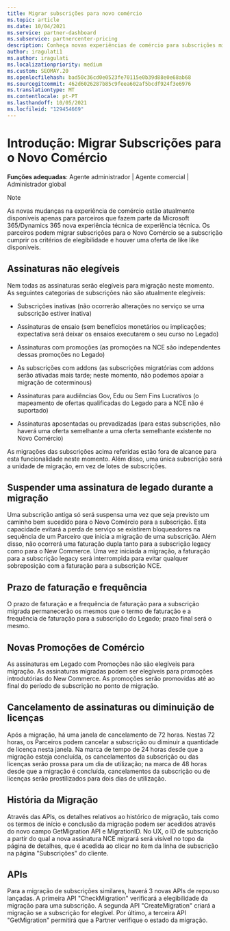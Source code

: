 ```yaml
---
title: Migrar subscrições para novo comércio
ms.topic: article
ms.date: 10/04/2021
ms.service: partner-dashboard
ms.subservice: partnercenter-pricing
description: Conheça novas experiências de comércio para subscrições migratórias.
author: iragulati1
ms.author: iragulati
ms.localizationpriority: medium
ms.custom: SEOMAY.20
ms.openlocfilehash: bad50c36cd0e0523fe70115e0b39d88e0e68ab68
ms.sourcegitcommit: 462d6026287b85c9feea602af5bcdf924f3e6976
ms.translationtype: MT
ms.contentlocale: pt-PT
ms.lasthandoff: 10/05/2021
ms.locfileid: "129454669"
---
```

# <a name="introduction-migrate-subscriptions-to-new-commerce"></a>Introdução: Migrar Subscrições para o Novo Comércio

**Funções adequadas**: Agente administrador | Agente comercial | Administrador global

> [!NOTE]
> As novas mudanças na experiência de comércio estão atualmente disponíveis apenas para parceiros que fazem parte da Microsoft 365/Dynamics 365 nova experiência técnica de experiência técnica.
Os parceiros podem migrar subscrições para o Novo Comércio se a subscrição cumprir os critérios de elegibilidade e houver uma oferta de like like disponíveis.

## <a name="ineligible-subscriptions"></a>Assinaturas não elegíveis ##

Nem todas as assinaturas serão elegíveis para migração neste momento. As seguintes categorias de subscrições não são atualmente elegíveis: 

- Subscrições inativas (não ocorrerão alterações no serviço se uma subscrição estiver inativa) 

- Assinaturas de ensaio (sem benefícios monetários ou implicações; expectativa será deixar os ensaios executarem o seu curso no Legado) 

- Assinaturas com promoções (as promoções na NCE são independentes dessas promoções no Legado) 

- As subscrições com addons (as subscrições migratórias com addons serão ativadas mais tarde; neste momento, não podemos apoiar a migração de coterminous) 

- Assinaturas para audiências Gov, Edu ou Sem Fins Lucrativos (o mapeamento de ofertas qualificadas do Legado para a NCE não é suportado) 

- Assinaturas aposentadas ou prevadizadas (para estas subscrições, não haverá uma oferta semelhante a uma oferta semelhante existente no Novo Comércio) 

As migrações das subscrições acima referidas estão fora de alcance para esta funcionalidade neste momento. Além disso, uma única subscrição será a unidade de migração, em vez de lotes de subscrições. 

## <a name="suspending-a-legacy-subscription-during-migration"></a>Suspender uma assinatura de legado durante a migração ##

Uma subscrição antiga só será suspensa uma vez que seja previsto um caminho bem sucedido para o Novo Comércio para a subscrição. Esta capacidade evitará a perda de serviço se existirem bloqueadores na sequência de um Parceiro que inicia a migração de uma subscrição. Além disso, não ocorrerá uma faturação dupla tanto para a subscrição legacy como para o New Commerce. Uma vez iniciada a migração, a faturação para a subscrição legacy será interrompida para evitar qualquer sobreposição com a faturação para a subscrição NCE.

## <a name="billing-term-and-frequency"></a>Prazo de faturação e frequência ##

O prazo de faturação e a frequência de faturação para a subscrição migrada permanecerão os mesmos que o termo de faturação e a frequência de faturação para a subscrição do Legado; prazo final será o mesmo.

## <a name="new-commerce-promotions"></a>Novas Promoções de Comércio ##

As assinaturas em Legado com Promoções não são elegíveis para migração. As assinaturas migradas podem ser elegíveis para promoções introdutórias do New Commerce. As promoções serão promovidas até ao final do período de subscrição no ponto de migração. 

## <a name="cancelling-subscriptions-or-decreasing-licenses"></a>Cancelamento de assinaturas ou diminuição de licenças ##

Após a migração, há uma janela de cancelamento de 72 horas. Nestas 72 horas, os Parceiros podem cancelar a subscrição ou diminuir a quantidade de licença nesta janela. Na marca de tempo de 24 horas desde que a migração esteja concluída, os cancelamentos da subscrição ou das licenças serão prossa para um dia de utilização; na marca de 48 horas desde que a migração é concluída, cancelamentos da subscrição ou de licenças serão prostilizados para dois dias de utilização. 

## <a name="migration-history"></a>História da Migração ##

Através das APIs, os detalhes relativos ao histórico de migração, tais como os termos de início e conclusão da migração podem ser acedidos através do novo campo GetMigration API e MigrationID. No UX, o ID de subscrição a partir do qual a nova assinatura NCE migrará será visível no topo da página de detalhes, que é acedida ao clicar no item da linha de subscrição na página "Subscrições" do cliente. 

## <a name="apis"></a>APIs ##

Para a migração de subscrições similares, haverá 3 novas APIs de repouso lançadas. A primeira API "CheckMigration" verificará a elegibilidade da migração para uma subscrição. A segunda API "CreateMigration" criará a migração se a subscrição for elegível. Por último, a terceira API "GetMigration" permitirá que a Partner verifique o estado da migração. 
